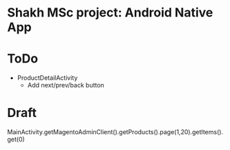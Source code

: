 Shakh MSc project: Android Native App
=====================================
# ToDo
* ProductDetailActivity
    * Add next/prev/back button


# Draft
MainActivity.getMagentoAdminClient().getProducts().page(1,20).getItems().get(0)